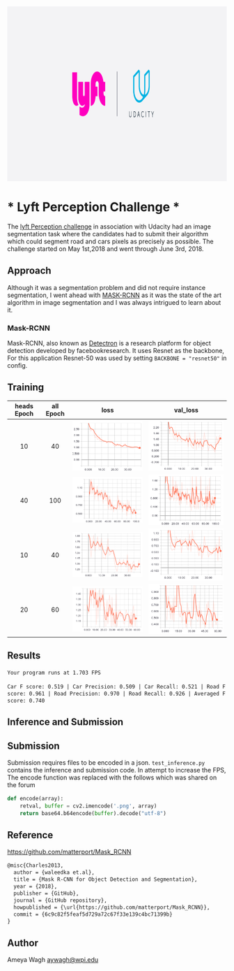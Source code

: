 


<!-- ![Header](./assets/crop_header.png) -->

<div style="text-align:center"><img src=./assets/Udacity_Header.png width="1000" height="400" ></div>


# * Lyft Perception Challenge *


<!-- ## About the challenge -->
The [lyft Perception challenge](https://www.udacity.com/lyft-challenge) in association with Udacity had an image segmentation task where the candidates had to submit their algorithm which could segment road and cars pixels as precisely as possible. The challenge started on May 1st,2018 and went through June 3rd, 2018.

## Approach
Although it was a segmentation problem and did not require instance segmentation, I went ahead with [MASK-RCNN](https://arxiv.org/pdf/1703.06870.pdf) as it was the state of the art algorithm in image segmentation and I was always intrigued to learn about it.

### Mask-RCNN
Mask-RCNN, also known as [Detectron](https://github.com/facebookresearch/Detectron) is a research platform for object detection developed by facebookresearch. It uses Resnet as the backbone, 
For this application Resnet-50 was used by setting `BACKBONE = "resnet50"` in config.

## Training

| heads Epoch | all Epoch | loss 							| val_loss 								|
|:-----------:|:---------:|:-------------------------------:|:-------------------------------------:|
| 10 		  | 40		  | ![loss](./assets/loss_40.png) 	| ![val_loss](./assets/val_loss_40.png)	|
| 40 		  | 100		  | ![loss](./assets/loss2.png) 	| ![val_loss](./assets/val_loss2.png) 	|
| 10		  | 40 		  | ![loss](./assets/loss3.png) 	| ![val_loss](./assets/val_loss3.png) 	|
| 20		  | 60 		  | ![loss](./assets/loss4.png) 	| ![val_loss](./assets/val_loss4.png) 	|


## Results

```
Your program runs at 1.703 FPS

Car F score: 0.519 | Car Precision: 0.509 | Car Recall: 0.521 | Road F score: 0.961 | Road Precision: 0.970 | Road Recall: 0.926 | Averaged F score: 0.740
```


## Inference and Submission

## Submission
Submission requires files to be encoded in a json. `test_inference.py` contains the inference and submission code. In attempt to increase the FPS, The encode function was replaced with the follows which was shared on the forum
```python
def encode(array):
    retval, buffer = cv2.imencode('.png', array)
    return base64.b64encode(buffer).decode("utf-8")
```

## Reference
https://github.com/matterport/Mask_RCNN
```
@misc{Charles2013,
  author = {waleedka et.al},
  title = {Mask R-CNN for Object Detection and Segmentation},
  year = {2018},
  publisher = {GitHub},
  journal = {GitHub repository},
  howpublished = {\url{https://github.com/matterport/Mask_RCNN}},
  commit = {6c9c82f5feaf5d729a72c67f33e139c4bc71399b}
}
```


## Author

Ameya Wagh [aywagh@wpi.edu](aywagh@wpi.edu)